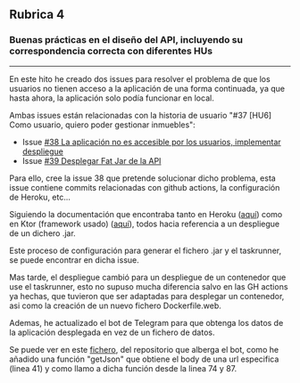 ## Rubrica 4

### Buenas prácticas en el diseño del API, incluyendo su correspondencia correcta con diferentes HUs

---

En este hito he creado dos issues para resolver el problema de que los usuarios no tienen acceso a la aplicación de una forma continuada, ya que hasta ahora, la aplicación solo podía funcionar en local.

Ambas issues están relacionadas con la historia de usuario "#37 [HU6] Como usuario, quiero poder gestionar inmuebles":

 - Issue [#38 La aplicación no es accesible por los usuarios, implementar despliegue](https://github.com/rauldpm/InmobilIV/issues/38)
 - Issue [#39 Desplegar Fat Jar de la API](https://github.com/rauldpm/InmobilIV/issues/39)

Para ello, cree la issue 38 que pretende solucionar dicho problema, esta issue contiene commits relacionadas con github actions, la configuración de Heroku, etc...

Siguiendo la documentación que encontraba tanto en Heroku ([aquí](https://devcenter.heroku.com/articles/deploying-gradle-apps-on-heroku)) como en Ktor (framework usado) ([aquí](https://ktor.io/docs/heroku.html#preparing)), todos hacia referencia a un despliegue de un dichero .jar.

Este proceso de configuración para generar el fichero .jar y el taskrunner, se puede encontrar en dicha issue.

Mas tarde, el despliegue cambió para un despliegue de un contenedor que use el taskrunner, esto no supuso mucha diferencia salvo en las GH actions ya hechas, que tuvieron que ser adaptadas para desplegar un contenedor, asi como la creación de un nuevo fichero Dockerfile.web.

Ademas, he actualizado el bot de Telegram para que obtenga los datos de la aplicación desplegada en vez de un fichero de datos.

Se puede ver en este [fichero](https://github.com/rauldpm/InmobilIV_bot_telegram/blob/main/api/index.go), del repositorio que alberga el bot, como he añadido una función "getJson" que obtiene el body de una url especifica (linea 41) y como llamo a dicha función desde la linea 74 y 87.